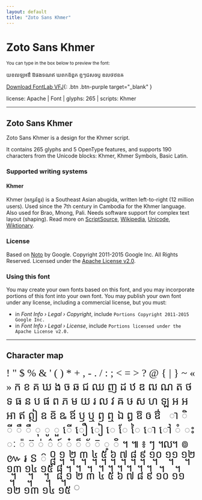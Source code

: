 ```yaml
---
layout: default
title: "Zoto Sans Khmer"
---
```


# Zoto Sans Khmer

<small>You can type in the box below to preview the font:</small>

<div contenteditable="true" class="texteditor" style="font-family: 'Zoto Sans Khmer';">
<p spellcheck="false">យខឍឡឣឳ ឱផងទណឥ ឃពកឨឰគ ឮៗជសឲឫ ឌលថឋឧឝ</p>
</div>

[Download FontLab VFJ](https://downgit.github.io/#/home?url=https://github.com/fontlabcom/getgo-fonts/blob/main/getgo-fonts/apache/zotosans/zotosans-khmer.vfj){: .btn .btn-purple target="_blank" }

license: Apache \| Font \| glyphs: 265 \| scripts: Khmer

---


## Zoto Sans Khmer

Zoto Sans Khmer is a design for the Khmer script.

It contains 265 glyphs and 5 OpenType features, and supports 190 characters from the Unicode blocks: Khmer, Khmer Symbols, Basic Latin.


### Supported writing systems


#### Khmer

Khmer (អក្សរខ្មែរ) is a Southeast Asian abugida, written left-to-right (12 million users). Used since the 7th century in Cambodia for the Khmer language. Also used for Brao, Mnong, Pali. Needs software support for complex text layout (shaping). Read more on [ScriptSource](https://scriptsource.org/scr/Khmr), [Wikipedia](https://en.wikipedia.org/wiki/ISO_15924:Khmr), [Unicode](https://www.unicode.org/versions/Unicode13.0.0/ch16.pdf#G64642), [Wiktionary](https://en.wiktionary.org/wiki/Category:Khmer_script).


### License

Based on [Noto](https://github.com/notofonts) by Google. Copyright 2011-2015 Google Inc. All Rights Reserved. Licensed under the [Apache License v2.0](https://www.apache.org/licenses/LICENSE-2.0.txt).

### Using this font

You may create your own fonts based on this font, and you may incorporate portions of this font into your own font. You may publish your own font under any license, including a commercial license, but you must:

- in _Font Info › Legal › Copyright_, include `Portions Copyright 2011-2015 Google Inc.`
- in _Font Info › Legal › License_, include `Portions licensed under the Apache License v2.0.`


---

## Character map

<div style="font-family: 'Zoto Sans Khmer'; font-size: 2em;">
! " $ % & ' ( ) * + , - . / : ; < = > ? @ { | } ~ « » ក ខ គ ឃ ង ច ឆ ជ ឈ ញ ដ ឋ ឌ ឍ ណ ត ថ ទ ធ ន ប ផ ព ភ ម យ រ ល វ ឝ ឞ ស ហ ឡ អ ឣ ឤ ឥ ឦ ឧ ឨ ឩ ឪ ឫ ឬ ឭ ឮ ឯ ឰ ឱ ឲ ឳ ឴ ឵ ា ិ ី ឹ ឺ ុ ូ ួ ើ ឿ ៀ េ ែ ៃ ោ ៅ ំ ះ ៈ ៉ ៊ ់ ៌ ៍ ៎ ៏ ័ ៑ ្ ៓ ។ ៕ ៖ ៗ ៘ ៙ ៚ ៛ ៜ ៝ ᧠ ᧡ ᧢ ᧣ ᧤ ᧥ ᧦ ᧧ ᧨ ᧩ ᧪ ᧫ ᧬ ᧭ ᧮ ᧯ ᧰ ᧱ ᧲ ᧳ ᧴ ᧵ ᧶ ᧷ ᧸ ᧹ ᧺ ᧻ ᧼ ᧽ ᧾ ᧿ ◌
</div>

